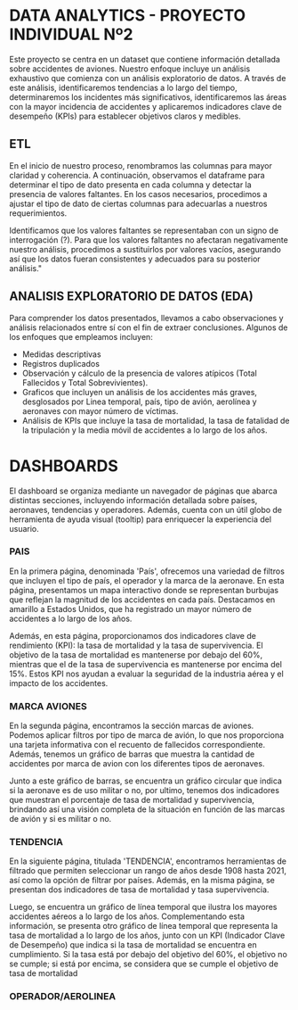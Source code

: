 # DATA ANALYTICS - PROYECTO INDIVIDUAL Nº2

Este proyecto se centra en un dataset que contiene información detallada sobre accidentes de aviones. Nuestro enfoque incluye un análisis exhaustivo que comienza con un análisis exploratorio de datos. A través de este análisis, identificaremos tendencias a lo largo del tiempo, determinaremos los incidentes más significativos, identificaremos las áreas con la mayor incidencia de accidentes y aplicaremos indicadores clave de desempeño (KPIs) para establecer objetivos claros y medibles.

## ETL

En el inicio de nuestro proceso, renombramos las columnas para mayor claridad y coherencia. A continuación, observamos el dataframe para determinar el tipo de dato presenta en cada columna y detectar la presencia de valores faltantes. En los casos necesarios, procedimos a ajustar el tipo de dato de ciertas columnas para adecuarlas a nuestros requerimientos.

Identificamos que los valores faltantes se representaban con un signo de interrogación (?). Para que los valores faltantes no afectaran negativamente nuestro análisis, procedimos a sustituirlos por valores vacíos, asegurando así que los datos fueran consistentes y adecuados para su posterior análisis."

## ANALISIS EXPLORATORIO DE DATOS (EDA)

Para comprender los datos presentados, llevamos a cabo observaciones y análisis relacionados entre sí con el fin de extraer conclusiones. Algunos de los enfoques que empleamos incluyen:

- Medidas descriptivas
- Registros duplicados
- Observación y cálculo de la presencia de valores atípicos (Total Fallecidos y Total Sobrevivientes).
- Graficos que incluyen un análisis de los accidentes más graves, desglosados por Linea temporal, país, tipo de avión, aerolínea y aeronaves con mayor número de víctimas.
- Análisis de KPIs que incluye la tasa de mortalidad, la tasa de fatalidad de la tripulación y la media móvil de accidentes a lo largo de los años.

# DASHBOARDS

El dashboard se organiza mediante un navegador de páginas que abarca distintas secciones, incluyendo información detallada sobre países, aeronaves, tendencias y operadores. Además, cuenta con un útil globo de herramienta de ayuda visual (tooltip) para enriquecer la experiencia del usuario.

### PAIS

En la primera página, denominada 'País', ofrecemos una variedad de filtros que incluyen el tipo de país, el operador y la marca de la aeronave. En esta página, presentamos un mapa interactivo donde se representan burbujas que reflejan la magnitud de los accidentes en cada país. Destacamos en amarillo a Estados Unidos, que ha registrado un mayor número de accidentes a lo largo de los años.

Además, en esta página, proporcionamos dos indicadores clave de rendimiento (KPI): la tasa de mortalidad y la tasa de supervivencia. El objetivo de la tasa de mortalidad es mantenerse por debajo del 60%, mientras que el de la tasa de supervivencia es mantenerse por encima del 15%. Estos KPI nos ayudan a evaluar la seguridad de la industria aérea y el impacto de los accidentes.

### MARCA AVIONES

En la segunda página, encontramos la sección marcas de aviones. Podemos aplicar filtros por tipo de marca de avión, lo que nos proporciona una tarjeta informativa con el recuento de fallecidos correspondiente. Además, tenemos un gráfico de barras que muestra la cantidad de accidentes por marca de avion con los diferentes tipos de aeronaves.

Junto a este gráfico de barras, se encuentra un gráfico circular que indica si la aeronave es de uso militar o no, por ultimo, tenemos dos indicadores que muestran el porcentaje de tasa de mortalidad y supervivencia, brindando así una visión completa de la situación en función de las marcas de avión y si es militar o no.

### TENDENCIA

En la siguiente página, titulada 'TENDENCIA', encontramos herramientas de filtrado que permiten seleccionar un rango de años desde 1908 hasta 2021, así como la opción de filtrar por países. Además, en la misma página, se presentan dos indicadores de tasa de mortalidad y tasa supervivencia.

Luego, se encuentra un gráfico de línea temporal que ilustra los mayores accidentes aéreos a lo largo de los años. Complementando esta información, se presenta otro gráfico de línea temporal que representa la tasa de mortalidad a lo largo de los años, junto con un KPI (Indicador Clave de Desempeño) que indica si la tasa de mortalidad se encuentra en cumplimiento. Si la tasa está por debajo del objetivo del 60%, el objetivo no se cumple; si está por encima, se considera que se cumple el objetivo de tasa de mortalidad

### OPERADOR/AEROLINEA



